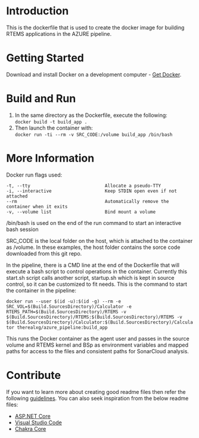 # Introduction 
This is the dockerfile that is used to create the docker image for building RTEMS applications in the AZURE pipeline.

# Getting Started
Download and install Docker on a development computer - [Get Docker](https://docs.docker.com/get-docker/).

# Build and Run
1.	In the same directory as the Dockerfile, execute the following:  
	`docker build -t build_app .`  
2.	Then launch the container with:  
	`docker run -ti --rm -v SRC_CODE:/volume build_app /bin/bash`
  
# More Information
Docker run flags used: 

    -t, --tty                            Allocate a pseudo-TTY
    -i, --interactive                    Keep STDIN open even if not attached
    --rm                                 Automatically remove the container when it exits
    -v, --volume list                    Bind mount a volume
  

/bin/bash is used on the end of the run command to start an interactive bash session

SRC\_CODE is the local folder on the host, which is attached to the container as /volume.  In these examples, the host folder contains the sorce code downloaded from this git repo.

In the pipeline, there is a CMD line at the end of the Dockerfile that will execute a bash script to control operations in the container.
Currently this start.sh script calls another script, startup.sh which is kept in source control, so it can be customized to fit needs.
This is the command to start the container in the pipeline:

`docker run --user $(id -u):$(id -g) --rm -e SRC_VOL=$(Build.SourcesDirectory)/Calculator -e RTEMS_PATH=$(Build.SourcesDirectory)/RTEMS -v $(Build.SourcesDirectory)/RTEMS:$(Build.SourcesDirectory)/RTEMS -v $(Build.SourcesDirectory)/Calculator:$(Build.SourcesDirectory)/Calculator therealxg/azure_pipeline:build_app`  
  
This runs the Docker container as the agent user and passes in the source volume and RTEMS kernel and BSp as environment variables and mapped paths for access to the files and consistent paths for SonarCloud analysis.  

# Contribute
If you want to learn more about creating good readme files then refer the following [guidelines](https://docs.microsoft.com/en-us/azure/devops/repos/git/create-a-readme?view=azure-devops). You can also seek inspiration from the below readme files:
- [ASP.NET Core](https://github.com/aspnet/Home)
- [Visual Studio Code](https://github.com/Microsoft/vscode)
- [Chakra Core](https://github.com/Microsoft/ChakraCore)

